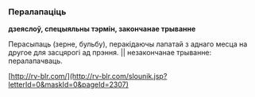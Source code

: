 ### Пералапаціць
**дзеяслоў, спецыяльны тэрмін, закончанае трыванне**

Перасыпаць (зерне, бульбу), перакідаючы лапатай з аднаго месца на другое для засцярогі ад прэння. || незакончанае трыванне: пералапачваць.

<a rel="author">[http://rv-blr.com/](http://rv-blr.com/slounik.jsp?letterId=0&maskId=0&pageId=2307)</a>
